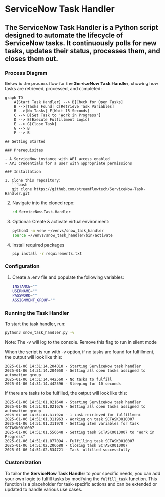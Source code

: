# ServiceNow Task Handler

The **ServiceNow Task Handler** is a Python script designed to automate the lifecycle of ServiceNow tasks. It continuously polls for new tasks, updates their status, processes them, and closes them out.
---

### Process Diagram

Below is the process flow for the **ServiceNow Task Handler**, showing how tasks are retrieved, processed, and completed:

```mermaid
graph TD
    A[Start Task Handler] --> B[Check for Open Tasks]
    B -->|Tasks Found| C[Retrieve Task Variables]
    B -->|No Tasks| F[Wait 15 Seconds]
    C --> D[Set Task to 'Work in Progress']
    D --> E[Execute Fulfillment Logic]
    E --> G[Close Task]
    G --> B
    F --> B

## Getting Started

### Prerequisites

- A ServiceNow instance with API access enabled
- API credentials for a user with appropriate permissions

### Installation

1. Clone this repository:
   ```bash
   git clone https://github.com/streamflowtech/ServiceNow-Task-Handler.git
   ```
2. Navigate into the cloned repo:
   ```bash
   cd ServiceNow-Task-Handler
   ```
3. Optional: Create & activate virtual environment:
   ```bash
   python3 -m venv ~/venvs/snow_task_handler
   source ~/venvs/snow_task_handler/bin/activate
   ```
4. Install required packages
   ```bash
   pip install -r requirements.txt
   ```

### Configuration

1. Create a .env file and populate the following variables:
   ```bash
   INSTANCE=""
   USERNAME=""
   PASSWORD=""
   ASSIGNMENT_GROUP=""
   ```

### Running the Task Handler

To start the task handler, run:
   ```bash
   python3 snow_task_handler.py -v
   ```
Note: The -v will log to the console.  Remove this flag to run in silent mode

When the script is run with -v option, if no tasks are found for fulfillment, the output will look like this:

```plaintext
2025-01-06 14:31:14.204010 - Starting ServiceNow task handler
2025-01-06 14:31:14.204050 - Getting all open tasks assigned to automation group
2025-01-06 14:31:14.442560 - No tasks to fulfill
2025-01-06 14:31:14.442596 - Sleeping for 10 seconds
```

If there are tasks to be fulfilled, the output will look like this:

```plaintext
2025-01-06 14:51:01.021640 - Starting ServiceNow task handler
2025-01-06 14:51:01.021676 - Getting all open tasks assigned to automation group
2025-01-06 14:51:01.311920 - 1 task retrieved for fulfillment
2025-01-06 14:51:01.311963 - Working on task SCTASK0010007
2025-01-06 14:51:01.311970 - Getting item variables for task SCTASK0010007
2025-01-06 14:51:01.556648 - Setting task SCTASK0010007 to "Work in Progress"
2025-01-06 14:51:01.877094 - Fulfilling task SCTASK0010007
2025-01-06 14:51:02.206688 - Closing task SCTASK0010007
2025-01-06 14:51:02.534721 - Task fulfilled successfully
```

### Customization

To tailor the **ServiceNow Task Handler** to your specific needs, you can add your own logic to fulfill tasks by modifying the `fulfill_task` function. This function is a placeholder for task-specific actions and can be extended or updated to handle various use cases.
